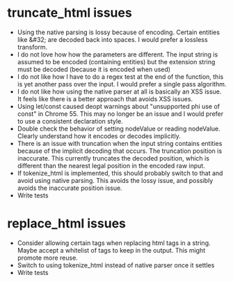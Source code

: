 
# truncate_html issues

* Using the native parsing is lossy because of encoding. Certain entities like
&amp;#32; are decoded back into spaces. I would prefer a lossless transform.
* I do not love how how the parameters are different. The input string is
assumed to be encoded (containing entities) but the extension string must be
decoded (because it is encoded when used)
* I do not like how I have to do a regex test at the end of the function, this
is yet another pass over the input. I would prefer a single pass algorithm.
* I do not like how using the native parser at all is basically an XSS issue.
It feels like there is a better approach that avoids XSS issues.
* Using let/const caused deopt warnings about "unsupported phi use of const" in
Chrome 55. This may no longer be an issue and I would prefer to use a consistent
declaration style.
* Double check the behavior of setting nodeValue or reading nodeValue. Clearly
understand how it encodes or decodes implicitly.
* There is an issue with truncation when the input string contains entities
because of the implicit decoding that occurs. The truncation position is
inaccurate. This currently truncates the decoded position, which is different
than the nearest legal position in the encoded raw input.
* If tokenize_html is implemented, this should probably switch to that and
avoid using native parsing. This avoids the lossy issue, and possibly avoids
the inaccurate position issue.
* Write tests

# replace_html issues

* Consider allowing certain tags when replacing html tags in a string. Maybe
accept a whitelist of tags to keep in the output. This might promote more reuse.
* Switch to using tokenize_html instead of native parser once it settles
* Write tests
